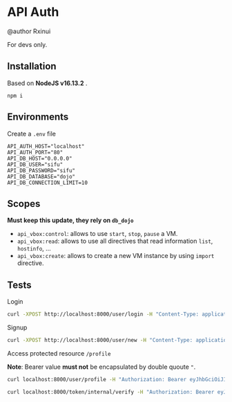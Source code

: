 # API Auth

@author Rxinui

For devs only.

## Installation

Based on **NodeJS v16.13.2** .

```shell
npm i
```

## Environments

Create a `.env` file

```shell
API_AUTH_HOST="localhost"
API_AUTH_PORT="80"
API_DB_HOST="0.0.0.0"
API_DB_USER="sifu"
API_DB_PASSWORD="sifu"
API_DB_DATABASE="dojo"
API_DB_CONNECTION_LIMIT=10
```

## Scopes

**Must keep this update, they rely on `db_dojo`**

- `api_vbox:control`: allows to use `start`, `stop`, `pause` a VM.
- `api_vbox:read`: allows to use all directives that read information `list`, `hostinfo`, ...
- `api_vbox:create`: allows to create a new VM instance by using `import` directive. 

## Tests

Login

```bash
curl -XPOST http://localhost:8000/user/login -H "Content-Type: application/json" -d '{"email": "admin@dojo.dev", "password": "admin"}'
```

Signup

```bash
curl -XPOST http://localhost:8000/user/new -H "Content-Type: application/json" -d '{"email": "admin@dojo1.dev", "password": "admin", "username": "admin"}'
```

Access protected resource `/profile`

**Note**: Bearer value **must not** be encapsulated by double quoute `"`.

```bash
curl localhost:8000/user/profile -H "Authorization: Bearer eyJhbGciOiJIUzI1NiIsInR5cCI6IkpXVCJ9.eyJ1c2VyIjp7Im5hbWUiOiJhZG1pbiIsInVzZXJJZCI6MX0sInJvbGVzIjoiZGVzaGkgc2Vuc2VpIiwic2NvcGUiOiJhcGlfdmJveDphbGwiLCJpYXQiOjE2NDgwMzczNzAsImV4cCI6MTY0ODAzNzk3MCwiaXNzIjoiYXBpX2F1dGgiLCJzdWIiOiIxIn0.JNM_q_ENZjWKpsRMwVk_oUVeJvLqIUJUAZIe7aG3CTc"

curl localhost:8000/token/internal/verify -H "Authorization: Bearer eyJhbGciOiJIUzI1NiIsInR5cCI6IkpXVCJ9.eyJ1c2VyIjp7Im5hbWUiOiJhZG1pbiIsInVzZXJJZCI6MX0sInJvbGVzIjoiZGVzaGkgc2Vuc2VpIiwic2NvcGUiOiJhcGlfdmJveDphbGwiLCJpYXQiOjE2NDc5OTAyODIsImV4cCI6MTY0Nzk5MDg4MiwiaXNzIjoiYXBpX2F1dGgiLCJzdWIiOiIxIn0.auKDX6mM7Nec5BjpxJ7MlgqPEqxXBhv0YqQ5fSn0ey0"
```